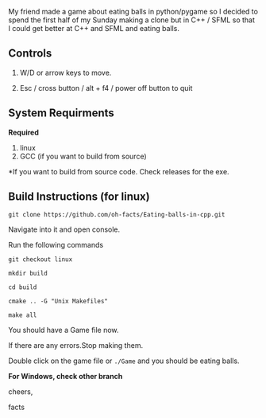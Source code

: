 My friend made a game about eating balls in python/pygame so I decided to spend the first half of my Sunday making a clone but in C++ / SFML so that I could get better at C++ and SFML and eating balls.


## Controls

1. W/D or arrow keys to move.

2. Esc / cross button / alt + f4 / power off button to quit

## System Requirments

**Required**
1. linux
2. GCC (if you want to build from source)

*If you want to build from source code. Check releases for the exe.

## Build Instructions (for linux)

``` 
git clone https://github.com/oh-facts/Eating-balls-in-cpp.git
```

Navigate into it and open console.

Run the following commands
```
git checkout linux
``` 
```
mkdir build
```
```
cd build
```
```
cmake .. -G "Unix Makefiles"
```
```
make all
```

You should have a Game file now.

If there are any errors.Stop making them.

Double click on the game file or ```./Game```
and you should be eating balls.

**For Windows, check other branch**

cheers,

facts

